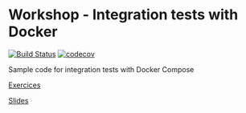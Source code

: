 # Workshop - Integration tests with Docker

[![Build Status](https://travis-ci.org/fllaca/workshop-itests-docker.svg?branch=master)](https://travis-ci.org/fllaca/workshop-itests-docker)
[![codecov](https://codecov.io/gh/fllaca/workshop-itests-docker/branch/master/graph/badge.svg)](https://codecov.io/gh/fllaca/workshop-itests-docker)

Sample code for integration tests with Docker Compose

[Exercices](docs/)

[Slides](docs/Testing_with_Docker.pdf)


